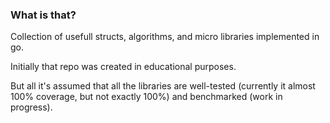 ### What is that?

Collection of usefull structs, algorithms, and micro libraries implemented in go.

Initially that repo was created in educational purposes.

But all it's assumed that all the libraries are well-tested (currently it almost 100% coverage, but not exactly 100%) and benchmarked (work in progress).
